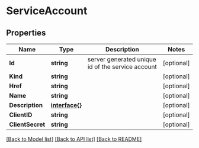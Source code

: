 # ServiceAccount

## Properties

Name | Type | Description | Notes
------------ | ------------- | ------------- | -------------
**Id** | **string** | server generated unique id of the service account | [optional] 
**Kind** | **string** |  | [optional] 
**Href** | **string** |  | [optional] 
**Name** | **string** |  | [optional] 
**Description** | [**interface{}**](.md) |  | [optional] 
**ClientID** | **string** |  | [optional] 
**ClientSecret** | **string** |  | [optional] 

[[Back to Model list]](../README.md#documentation-for-models) [[Back to API list]](../README.md#documentation-for-api-endpoints) [[Back to README]](../README.md)


